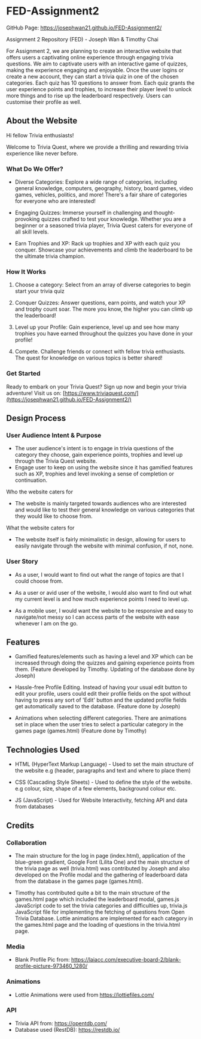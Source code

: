 # FED-Assignment2

GitHub Page: https://josephwan21.github.io/FED-Assignment2/

Assignment 2 Repository (FED) - Joseph Wan & Timothy Chai

For Assignment 2, we are planning to create an interactive website that offers users a captivating online experience through engaging trivia questions. We aim to captivate users with an interactive game of quizzes, making the experience engaging and enjoyable. Once the user logins or create a new account, they can start a trivia quiz in one of the chosen categories. Each quiz has 10 questions to answer from. Each quiz grants the user experience points and trophies, to increase their player level to unlock more things and to rise up the leaderboard respectively. Users can customise their profile as well.

## About the Website

Hi fellow Trivia enthusiasts!

Welcome to Trivia Quest, where we provide a thrilling and rewarding trivia experience like never before.

<h3><strong>What Do We Offer?</h3></strong>

-   Diverse Categories: Explore a wide range of categories, including general knowledge, computers, geography, history, board games, video games, vehicles, politics, and more! There's a fair share of categories for everyone who are interested!

-   Engaging Quizzes: Immerse yourself in challenging and thought-provoking quizzes crafted to test your knowledge. Whether you are a beginner or a seasoned trivia player, Trivia Quest caters for everyone of all skill levels.

-   Earn Trophies and XP: Rack up trophies and XP with each quiz you conquer. Showcase your achievements and climb the leaderboard to be the ultimate trivia champion.

<h3><strong>How It Works</h3></strong>

1. Choose a category: Select from an array of diverse categories to begin start your trivia quiz

2. Conquer Quizzes: Answer questions, earn points, and watch your XP and trophy count soar. The more you know, the higher you can climb up the leaderboard!

3. Level up your Profile: Gain experience, level up and see how many trophies you have earned throughout the quizzes you have done in your profile!

4. Compete. Challenge friends or connect with fellow trivia enthusiasts. The quest for knowledge on various topics is better shared!

<h3><strong>Get Started</h3></strong>

Ready to embark on your Trivia Quest? Sign up now and begin your trivia adventure!
Visit us on: [https://www.triviaquest.com/](https://josephwan21.github.io/FED-Assignment2/)

## Design Process

<h3><strong> User Audience Intent & Purpose</h3></strong>

-   The user audience's intent is to engage in trivia questions of the category they choose, gain experience points, trophies and level up through the Trivia Quest website.
-   Engage user to keep on using the website since it has gamified features such as XP, trophies and level invoking a sense of completion or continuation.

Who the website caters for

-   The website is mainly targeted towards audiences who are interested and would like to test their general knowledge on various categories that they would like to choose from.

What the website caters for

-   The website itself is fairly minimalistic in design, allowing for users to easily navigate through the website with minimal confusion, if not, none.

<h3><strong>User Story</h3></strong>

-   As a user, I would want to find out what the range of topics are that I could choose from.

-   As a user or avid user of the website, I would also want to find out what my current level is and how much experience points I need to level up.

-   As a mobile user, I would want the website to be responsive and easy to navigate/not messy so I can access parts of the website with ease whenever I am on the go.

## Features

-   Gamified features/elements such as having a level and XP which can be increased through doing the quizzes and gaining experience points from them. (Feature developed by Timothy. Updating of the database done by Joseph)

-   Hassle-free Profile Editing. Instead of having your usual edit button to edit your profile, users could edit their profile fields on the spot without having to press any sort of 'Edit' button and the updated profile fields get automatically saved to the database. (Feature done by Joseph)

-   Animations when selecting different categories. There are animations set in place when the user tries to select a particular category in the games page (games.html) (Feature done by Timothy)

## Technologies Used

-   HTML (HyperText Markup Language) - Used to set the main structure of the website e.g (header, paragraphs and text and where to place them)

-   CSS (Cascading Style Sheets) - Used to define the style of the website. e.g colour, size, shape of a few elements, background colour etc.

-   JS (JavaScript) - Used for Website Interactivity, fetching API and data from databases

## Credits

<h3><strong>Collaboration</h3></strong>

-   The main structure for the log in page (index.html), application of the blue-green gradient, Google Font (Lilita One) and the main structure of the trivia page as well (trivia.html) was contributed by Joseph and also developed on the Profile modal and the gathering of leaderboard data from the database in the games page (games.html).

-   Timothy has contributed quite a bit to the main structure of the games.html page which included the leaderboard modal, games.js JavaScript code to set the trivia categories and difficulties up, trivia.js JavaScript file for implementing the fetching of questions from Open Trivia Database. Lottie animations are implemented for each category in the games.html page and the loading of questions in the trivia.html page.

<h3><strong>Media</h3></strong>

- Blank Profile Pic from: https://laiacc.com/executive-board-2/blank-profile-picture-973460_1280/

<h3><strong>Animations</h3></strong>

- Lottie Animations were used from https://lottiefiles.com/

<h3><strong>API</h3></strong>

-   Trivia API from: https://opentdb.com/
-   Database used (RestDB): https://restdb.io/

